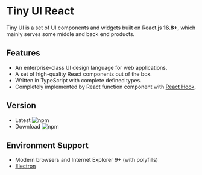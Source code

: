 # Tiny UI React
Tiny UI is a set of UI components and widgets built on React.js **16.8+**, which mainly serves some middle and back end products.

## Features
- An enterprise-class UI design language for web applications.
- A set of high-quality React components out of the box.
- Written in TypeScript with complete defined types.
- Completely implemented by React function component with [React Hook](https://reactjs.org/docs/hooks-intro.html).

## Version
- Latest ![npm](https://img.shields.io/npm/v/tiny-ui.svg)
- Download ![npm](https://img.shields.io/npm/dw/tiny-ui.svg)

## Environment Support
- Modern browsers and Internet Explorer 9+ (with polyfills)
- [Electron](https://electronjs.org/)
